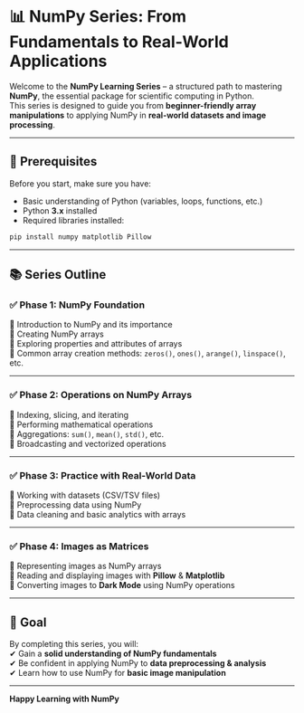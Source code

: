 # 📊 NumPy Series: From Fundamentals to Real-World Applications  

Welcome to the **NumPy Learning Series** – a structured path to mastering **NumPy**, the essential package for scientific computing in Python.  
This series is designed to guide you from **beginner-friendly array manipulations** to applying NumPy in **real-world datasets and image processing**.  

---

## 🚀 Prerequisites  

Before you start, make sure you have:  
- Basic understanding of Python (variables, loops, functions, etc.)  
- Python **3.x** installed  
- Required libraries installed:  

```bash
pip install numpy matplotlib Pillow
```
---

## 📚 Series Outline  

### ✅ Phase 1: NumPy Foundation  
🔹 Introduction to NumPy and its importance  
🔹 Creating NumPy arrays  
🔹 Exploring properties and attributes of arrays  
🔹 Common array creation methods: `zeros()`, `ones()`, `arange()`, `linspace()`, etc.  

---

### ✅ Phase 2: Operations on NumPy Arrays  
🔹 Indexing, slicing, and iterating  
🔹 Performing mathematical operations  
🔹 Aggregations: `sum()`, `mean()`, `std()`, etc.  
🔹 Broadcasting and vectorized operations  

---

### ✅ Phase 3: Practice with Real-World Data  
🔹 Working with datasets (CSV/TSV files)  
🔹 Preprocessing data using NumPy  
🔹 Data cleaning and basic analytics with arrays  

---

### ✅ Phase 4: Images as Matrices  
🔹 Representing images as NumPy arrays  
🔹 Reading and displaying images with **Pillow** & **Matplotlib**  
🔹 Converting images to **Dark Mode** using NumPy operations  

---

## 🎯 Goal  

By completing this series, you will:  
✔ Gain a **solid understanding of NumPy fundamentals**  
✔ Be confident in applying NumPy to **data preprocessing & analysis**  
✔ Learn how to use NumPy for **basic image manipulation**  

---

 **Happy Learning with NumPy**

